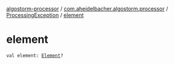 [algostorm-processor](../../index.md) / [com.aheidelbacher.algostorm.processor](../index.md) / [ProcessingException](index.md) / [element](.)

# element

`val element: `[`Element`](http://docs.oracle.com/javase/6/docs/api/javax/lang/model/element/Element.html)`?`